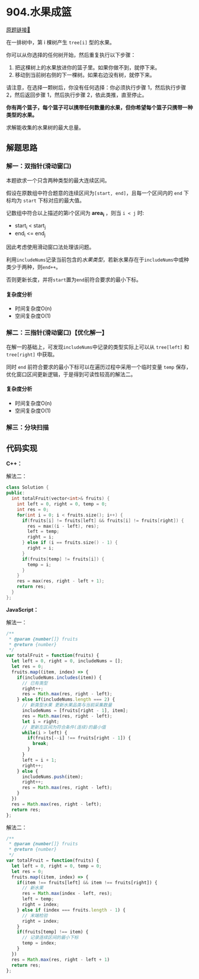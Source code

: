 # 904.水果成篮
[原题链接🔗](https://leetcode-cn.com/problems/fruit-into-baskets/)  

在一排树中，第 i 棵树产生 `tree[i]` 型的水果。

你可以从你选择的任何树开始，然后重复执行以下步骤：

1. 把这棵树上的水果放进你的篮子里。如果你做不到，就停下来。
2. 移动到当前树右侧的下一棵树。如果右边没有树，就停下来。

请注意，在选择一颗树后，你没有任何选择：你必须执行步骤 1，然后执行步骤 2，然后返回步骤 1，然后执行步骤 2，依此类推，直至停止。

**你有两个篮子，每个篮子可以携带任何数量的水果，但你希望每个篮子只携带一种类型的水果。**

求解能收集的水果树的最大总量。

## 解题思路
### 解一：双指针(滑动窗口)
本题欲求一个只含两种类型的最大连续区间。

假设在原数组中符合题意的连续区间为`[start, end]`，且每一个区间内的 `end` 下标均为 `start` 下标对应的最大值。

记数组中符合以上描述的第i个区间为 **area<sub>i</sub>** ，则当 `i < j` 时: 

 - start<sub>i</sub> < start<sub>j</sub>
 - end<sub>i</sub> <= end<sub>j</sub>

因此考虑使用滑动窗口法处理该问题。

利用`includeNums`记录当前包含的*水果类型*，若新水果存在于`includeNums`中或种类少于两种，则`end++`。

否则更新长度，并将`start`置为`end`前符合要求的最小下标。

#### 复杂度分析
 - 时间复杂度O(n)
 - 空间复杂度O(1)

### 解二：三指针(滑动窗口)【优化解一】
在解一的基础上，可发现`includeNums`中记录的类型实际上可以从 `tree[left]` 和 `tree[right]` 中获取。

同时 `end` 前符合要求的最小下标可以在遍历过程中采用一个临时变量 `temp` 保存，优化窗口区间更新逻辑，于是得到可读性较高的解法二。

#### 复杂度分析
 - 时间复杂度O(n)
 - 空间复杂度O(1)

### 解三：分块扫描


## 代码实现

**C++：**

解法二：
```C++
class Solution {
public:
  int totalFruit(vector<int>& fruits) {
    int left = 0, right = 0, temp = 0;
    int res = 0;
    for(int i = 0; i < fruits.size(); i++) {
      if(fruits[i] != fruits[left] && fruits[i] != fruits[right]) {
        res = max((i - left), res);
        left = temp;
        right = i;
      } else if (i == fruits.size() - 1) {
        right = i;
      }
      if(fruits[temp] != fruits[i]) {
        temp = i;
      }
    }
    res = max(res, right - left + 1);
    return res;
  }
};
```

**JavaScript：**

解法一：
```javascript
/**
 * @param {number[]} fruits
 * @return {number}
 */
var totalFruit = function(fruits) {
  let left = 0, right = 0, includeNums = [];
  let res = 0;
  fruits.map((item, index) => {
    if(includeNums.includes(item)) {
      // 已有类型
      right++;
      res = Math.max(res, right - left);
    } else if(includeNums.length === 2) {
      // 新类型水果 更新水果品类与当前采集数量
      includeNums = [fruits[right - 1], item];
      res = Math.max(res, right - left);
      let i = right;
      // 更新左区间为符合条件(连续)的最小值
      while(i > left) {
        if(fruits[--i] !== fruits[right - 1]) {
          break;
        }
      }
      left = i + 1;
      right++;
    } else {
      includeNums.push(item);
      right++;
      res = Math.max(res, right - left);
    }
  })
  res = Math.max(res, right - left);
  return res;
};
```

解法二：
```javascript
/**
 * @param {number[]} fruits
 * @return {number}
 */
var totalFruit = function(fruits) {
  let left = 0, right = 0, temp = 0;
  let res = 0;
  fruits.map((item, index) => {
    if(item !== fruits[left] && item !== fruits[right]) {
      // 新水果
      res = Math.max(index - left, res);
      left = temp;
      right = index;
    } else if (index === fruits.length - 1) {
      // 末端检验
      right = index;
    }
    if(fruits[temp] !== item) {
      // 记录连续区间的最小下标
      temp = index;
    }
  })
  res = Math.max(res, right - left + 1)
  return res;
};
```
